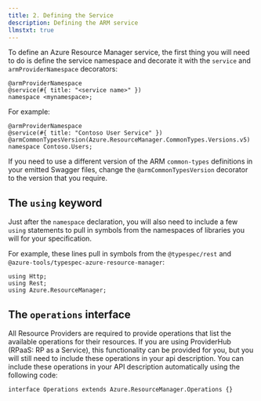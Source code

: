 ```yaml
---
title: 2. Defining the Service
description: Defining the ARM service
llmstxt: true
---
```


To define an Azure Resource Manager service, the first thing you will need to do is define the service namespace and decorate it with the `service` and `armProviderNamespace` decorators:

```typespec
@armProviderNamespace
@service(#{ title: "<service name>" })
namespace <mynamespace>;
```

For example:

```typespec
@armProviderNamespace
@service(#{ title: "Contoso User Service" })
@armCommonTypesVersion(Azure.ResourceManager.CommonTypes.Versions.v5)
namespace Contoso.Users;
```

If you need to use a different version of the ARM `common-types` definitions in your emitted Swagger files, change the `@armCommonTypesVersion` decorator to the version that you require.

## The `using` keyword

Just after the `namespace` declaration, you will also need to include a few `using` statements to pull in symbols from the namespaces of libraries you will for your specification.

For example, these lines pull in symbols from the `@typespec/rest` and `@azure-tools/typespec-azure-resource-manager`:

```
using Http;
using Rest;
using Azure.ResourceManager;
```

## The `operations` interface

All Resource Providers are required to provide operations that list the available operations for their resources. If you are using ProviderHub (RPaaS: RP as a Service), this functionality can be provided for you, but you will still need to include these operations in your api description. You can include these operations in your API description automatically using the following code:

```typespec
interface Operations extends Azure.ResourceManager.Operations {}
```

